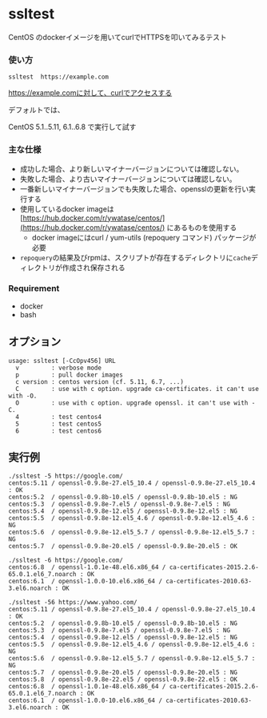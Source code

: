 ssltest
====

CentOS のdockerイメージを用いてcurlでHTTPSを叩いてみるテスト

### 使い方

```
ssltest  https://example.com
```

https://example.comに対して、curlでアクセスする

デフォルトでは、

CentOS 5.1..5.11, 6.1..6.8 で実行して試す

### 主な仕様

- 成功した場合、より新しいマイナーバージョンについては確認しない。
- 失敗した場合、より古いマイナーバージョンについては確認しない。
- 一番新しいマイナーバージョンでも失敗した場合、opensslの更新を行い実行する
- 使用しているdocker imageは [https://hub.docker.com/r/ywatase/centos/](https://hub.docker.com/r/ywatase/centos/) にあるものを使用する
	- docker imageにはcurl / yum-utils (repoquery コマンド) パッケージが必要
- `repoquery`の結果及びrpmは、スクリプトが存在するディレクトリに`cache`ディレクトリが作成され保存される

### Requirement

- docker
- bash

## オプション

```
usage: ssltest [-CcOpv456] URL
  v         : verbose mode
  p         : pull docker images
  c version : centos version (cf. 5.11, 6.7, ...)
  C         : use with c option. upgrade ca-certificates. it can't use with -O.
  O         : use with c option. upgrade openssl. it can't use with -C.
  4         : test centos4
  5         : test centos5
  6         : test centos6
```

## 実行例


```
./ssltest -5 https://google.com/
centos:5.11 / openssl-0.9.8e-27.el5_10.4 / openssl-0.9.8e-27.el5_10.4 : OK
centos:5.2  / openssl-0.9.8b-10.el5 / openssl-0.9.8b-10.el5 : NG
centos:5.3  / openssl-0.9.8e-7.el5 / openssl-0.9.8e-7.el5 : NG
centos:5.4  / openssl-0.9.8e-12.el5 / openssl-0.9.8e-12.el5 : NG
centos:5.5  / openssl-0.9.8e-12.el5_4.6 / openssl-0.9.8e-12.el5_4.6 : NG
centos:5.6  / openssl-0.9.8e-12.el5_5.7 / openssl-0.9.8e-12.el5_5.7 : NG
centos:5.7  / openssl-0.9.8e-20.el5 / openssl-0.9.8e-20.el5 : OK
```

```
./ssltest -6 https://google.com/
centos:6.8  / openssl-1.0.1e-48.el6.x86_64 / ca-certificates-2015.2.6-65.0.1.el6_7.noarch : OK
centos:6.1  / openssl-1.0.0-10.el6.x86_64 / ca-certificates-2010.63-3.el6.noarch : OK
```

```
./ssltest -56 https://www.yahoo.com/
centos:5.11 / openssl-0.9.8e-27.el5_10.4 / openssl-0.9.8e-27.el5_10.4 : OK
centos:5.2  / openssl-0.9.8b-10.el5 / openssl-0.9.8b-10.el5 : NG
centos:5.3  / openssl-0.9.8e-7.el5 / openssl-0.9.8e-7.el5 : NG
centos:5.4  / openssl-0.9.8e-12.el5 / openssl-0.9.8e-12.el5 : NG
centos:5.5  / openssl-0.9.8e-12.el5_4.6 / openssl-0.9.8e-12.el5_4.6 : NG
centos:5.6  / openssl-0.9.8e-12.el5_5.7 / openssl-0.9.8e-12.el5_5.7 : NG
centos:5.7  / openssl-0.9.8e-20.el5 / openssl-0.9.8e-20.el5 : NG
centos:5.8  / openssl-0.9.8e-22.el5 / openssl-0.9.8e-22.el5 : OK
centos:6.8  / openssl-1.0.1e-48.el6.x86_64 / ca-certificates-2015.2.6-65.0.1.el6_7.noarch : OK
centos:6.1  / openssl-1.0.0-10.el6.x86_64 / ca-certificates-2010.63-3.el6.noarch : OK
```
